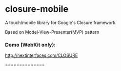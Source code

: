 closure-mobile
==============

A touch/mobile library for Google's Closure framework.

Based on Model-View-Presenter(MVP) pattern

### Demo (WebKit only):
http://nextinterfaces.com/CLOSURE

==============